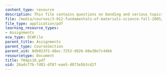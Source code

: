 ```yaml
---
content_type: resource
description: This file contains questions on bonding and various topics under thermodynamics.
file: /media/courses/3-012-fundamentals-of-materials-science-fall-2005/26adcf7bfd81df87eae5d073e5b3cd2f_f04ps10.pdf
file_type: application/pdf
learning_resource_types:
- Assignments
ocw_type: OCWFile
parent_title: Assignments
parent_type: CourseSection
parent_uid: 8db023f2-d8ec-7253-d926-88a30e7c44bb
resourcetype: Document
title: f04ps10.pdf
uid: 26adcf7b-fd81-df87-eae5-d073e5b3cd2f
---
```

